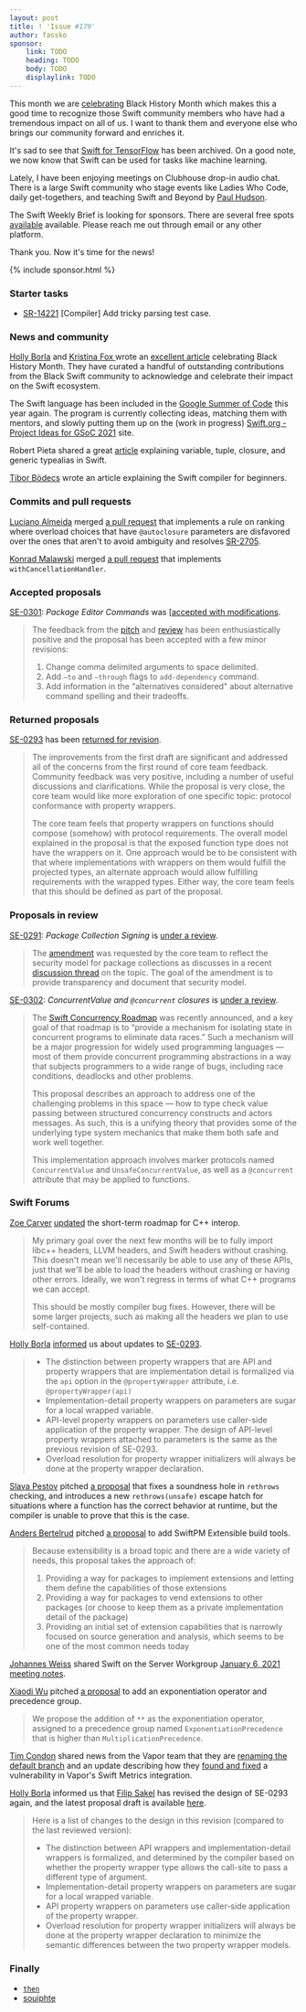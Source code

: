 ```yaml
---
layout: post
title: ! 'Issue #179'
author: fassko
sponsor:
    link: TODO
    heading: TODO
    body: TODO
    displaylink: TODO
---
```


This month we are [celebrating](https://swift.org/blog/black-history-month/) Black History Month which makes this a good time to recognize those Swift community members who have had a tremendous impact on all of us. I want to thank them and everyone else who brings our community forward and enriches it.

It's sad to see that [Swift for TensorFlow](https://github.com/tensorflow/swift) has been archived. On a good note, we now know that Swift can be used for tasks like machine learning.

Lately, I have been enjoying meetings on Clubhouse drop-in audio chat. There is a large Swift community who stage events like Ladies Who Code, daily get-togethers, and teaching Swift and Beyond by [Paul Hudson](https://twitter.com/twostraws).

The Swift Weekly Brief is looking for sponsors. There are several free spots [available](/sponsorship) available. Please reach me out through email or any other platform.

Thank you. Now it's time for the news!

<!--excerpt-->

{% include sponsor.html %}

### Starter tasks

- [SR-14221](https://bugs.swift.org/browse/SR-14221) [Compiler] Add tricky parsing test case.

### News and community

[Holly Borla](https://twitter.com/hollyborla) and [Kristina Fox
](https://twitter.com/krstnfx/) wrote an [excellent article](https://swift.org/blog/black-history-month/) celebrating Black History Month. They have curated a handful of outstanding contributions from the Black Swift community to acknowledge and celebrate their impact on the Swift ecosystem.

The Swift language has been included in the [Google Summer of Code](https://summerofcode.withgoogle.com/) this year again. The program is currently collecting ideas, matching them with mentors, and slowly putting them up on the (work in progress) [Swift.org - Project Ideas for GSoC 2021](https://swift.org/gsoc2021/) site.

Robert Pieta shared a great [article](https://www.advancedswift.com/typealias-examples/) explaining variable, tuple, closure, and generic typealias in Swift.

[Tibor Bödecs](https://twitter.com/tiborbodecs) wrote an article explaining the Swift compiler for beginners.

### Commits and pull requests

[Luciano Almeida](https://github.com/LucianoPAlmeida) merged [a pull request](https://github.com/apple/swift/pull/36076) that implements a rule on ranking where overload choices that have `@autoclosure` parameters are disfavored over the ones that aren't to avoid ambiguity and resolves [SR-2705](https://bugs.swift.org/browse/SR-2705).

[Konrad Malawski](https://github.com/ktoso) merged [a pull request](https://github.com/apple/swift/pull/36032) that implements `withCancellationHandler`.

### Accepted proposals

[SE-0301](https://github.com/apple/swift-evolution/blob/main/proposals/0301-package-editing-commands.md): *Package Editor Commands* was [[accepted with modifications](https://forums.swift.org/t/accepted-with-modification-se-0296-async-await/43318](https://forums.swift.org/t/accepted-with-modification-se-0301-package-editor-commands/45069)).

> The feedback from the [pitch](https://forums.swift.org/t/pitch-package-editor-commands/) and [review](https://forums.swift.org/t/se-0301-package-editor-commands/) has been enthusiastically positive and the proposal has been accepted with a few minor revisions:
>
> 1.  Change comma delimited arguments to space delimited.
> 2.  Add `—to` and `—through` flags to `add-dependency` command.
> 3.  Add information in the "alternatives considered" about alternative command spelling and their tradeoffs.

### Returned proposals

[SE-0293](https://github.com/apple/swift-evolution/blob/main/proposals/0293-extend-property-wrappers-to-function-and-closure-parameters.md) has been [returned for revision](https://forums.swift.org/t/returned-for-revision-2-se-0293-extend-property-wrappers-to-function-and-closure-parameters/44832).

> The improvements from the first draft are significant and addressed all of the concerns from the first round of core team feedback. Community feedback was very positive, including a number of useful discussions and clarifications. While the proposal is very close, the core team would like more exploration of one specific topic: protocol conformance with property wrappers.
> 
> The core team feels that property wrappers on functions should compose (somehow) with protocol requirements. The overall model explained in the proposal is that the exposed function type does not have the wrappers on it. One approach would be to be consistent with that where implementations with wrappers on them would fulfill the projected types, an alternate approach would allow fulfilling requirements with the wrapped types. Either way, the core team feels that this should be defined as part of the proposal.

### Proposals in review

[SE-0291](https://github.com/apple/swift-evolution/blob/main/proposals/0300-continuation.md): *Package Collection Signing* is [under a review](https://forums.swift.org/t/amendment-se-0291-package-collection-signing/44887).

> The [amendment](https://github.com/apple/swift-evolution/pull/1270) was requested by the core team to reflect the security model for package collections as discusses in a recent [discussion thread](https://forums.swift.org/t/package-collection-signing/) on the topic. The goal of the amendment is to provide transparency and document that security model.

[SE-0302](https://github.com/apple/swift-evolution/blob/main/proposals/0302-concurrent-value-and-concurrent-closures.md): *ConcurrentValue and `@concurrent` closures* is [under a review](https://forums.swift.org/t/se-0302-concurrentvalue-and-concurrent-closures/44919).

> The [Swift Concurrency Roadmap](https://forums.swift.org/t/swift-concurrency-roadmap/41611/) was recently announced, and a key goal of that roadmap is to “provide a mechanism for isolating state in concurrent programs to eliminate data races.”  Such a mechanism will be a major progression for widely used programming languages — most of them provide concurrent programming abstractions in a way that subjects programmers to a wide range of bugs, including race conditions, deadlocks and other problems.
>
> This proposal describes an approach to address one of the challenging problems in this space — how to type check value passing between structured concurrency constructs and actors messages. As such, this is a unifying theory that provides some of the underlying type system mechanics that make them both safe and work well together.
>
> This implementation approach involves marker protocols named `ConcurrentValue` and `UnsafeConcurrentValue`, as well as a `@concurrent` attribute that may be applied to functions.

### Swift Forums

[Zoe Carver](https://forums.swift.org/u/zoecarver) [updated](https://forums.swift.org/t/a-short-term-roadmap-for-c-interop/44768) the short-term roadmap for C++ interop.

> My primary goal over the next few months will be to fully import libc++ headers, LLVM headers, and Swift headers without crashing. This doesn't mean we'll necessarily be able to use any of these APIs, just that we'll be able to load the headers without crashing or having other errors. Ideally, we won't regress in terms of what C++ programs we can accept.
>
> This should be mostly compiler bug fixes. However, there will be some larger projects, such as making all the headers we plan to use self-contained.

[Holly Borla](https://twitter.com/hollyborla) [informed](https://forums.swift.org/t/pitch-4-se-0293-extend-property-wrappers-to-function-and-closure-parameters/44858) us about updates to [SE-0293](https://github.com/hborla/swift-evolution/blob/se-0293-revision-3/proposals/0293-extend-property-wrappers-to-function-and-closure-parameters.md).

> * The distinction between property wrappers that are API and property wrappers that are implementation detail is formalized via the `api` option in the `@propertyWrapper` attribute, i.e. `@propertyWrapper(api)`
> * Implementation-detail property wrappers on parameters are sugar for a local wrapped variable.
> * API-level property wrappers on parameters use caller-side application of the property wrapper. The design of API-level property wrappers attached to parameters is the same as the previous revision of SE-0293.
> * Overload resolution for property wrapper initializers will always be done at the property wrapper declaration.

[Slava Pestov](https://twitter.com/slava_pestov) pitched [a proposal](https://forums.swift.org/t/pitch-fix-rethrows-checking-and-add-rethrows-unsafe/44863) that fixes a soundness hole in `rethrows` checking, and introduces a new `rethrows(unsafe)` escape hatch for situations where a function has the correct behavior at runtime, but the compiler is unable to prove that this is the case.

[Anders Bertelrud](https://forums.swift.org/u/abertelrud) pitched [a proposal](https://forums.swift.org/t/pitch-swiftpm-extensible-build-tools/44715) to add SwiftPM Extensible build tools.

> Because extensibility is a broad topic and there are a wide variety of needs, this proposal takes the approach of:
> 
> 1. Providing a way for packages to implement extensions and letting them define the capabilities of those extensions
> 2. Providing a way for packages to vend extensions to other packages (or choose to keep them as a private implementation detail of the package)
> 3. Providing an initial set of extension capabilities that is narrowly focused on source generation and analysis, which seems to be one of the most common needs today

[Johannes Weiss](https://twitter.com/johannesweiss/) shared Swift on the Server Workgroup [January 6, 2021 meeting notes](https://forums.swift.org/t/january-6-2021/44908).

[Xiaodi Wu](https://forums.swift.org/u/xwu) pitched [a proposal](https://forums.swift.org/t/exponentiation-operator-and-precedence-group/44895) to add an exponentiation operator and precedence group.

> We propose the addition of `**` as the exponentiation operator, assigned to a precedence group named `ExponentiationPrecedence` that is higher than `MultiplicationPrecedence`.

[Tim Condon](https://twitter.com/0xTim) shared news from the Vapor team that they are [renaming the default branch](https://forums.swift.org/t/vapor-branch-renaming/45017) and an update describing how they [found and fixed](https://forums.swift.org/t/vapor-4-40-1-denial-of-service-vulnerability-in-the-metrics-integration/44985) a vulnerability in Vapor's Swift Metrics integration.

[Holly Borla](https://twitter.com/hollyborla) informed us that [Filip Sakel](https://forums.swift.org/u/filip-sakel) has revised the design of SE-0293 again, and the latest proposal draft is available [here](https://github.com/hborla/swift-evolution/blob/se-0293-revision-3/proposals/0293-extend-property-wrappers-to-function-and-closure-parameters.md).

> Here is a list of changes to the design in this revision (compared to the last reviewed version):
>
> * The distinction between API wrappers and implementation-detail wrappers is formalized, and determined by the compiler based on whether the property wrapper type allows the call-site to pass a different type of argument.
> * Implementation-detail property wrappers on parameters are sugar for a local wrapped variable.
> * API property wrappers on parameters use caller-side application of the property wrapper.
> * Overload resolution for property wrapper initializers will always be done at the property wrapper declaration to minimize the semantic differences between the two property wrapper models.

### Finally

* [`then`](https://twitter.com/jckarter/status/1359983768488955904)
* [souiphte](https://twitter.com/gregheo/status/1361589553463664640)
